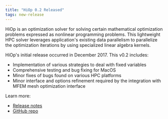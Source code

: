 ```yaml
---
title: "HiOp 0.2 Released"
tags: new-release
---
```


HiOp is an optimization solver for solving certain mathematical optimization problems expressed as nonlinear programming problems. This lightweight HPC solver leverages application's existing data parallelism to parallelize the optimization iterations by using specialized linear algebra kernels.

HiOp's initial release occurred in December 2017. This v0.2 includes:
- Implementation of various strategies to deal with fixed variables
- Comprehensive testing and bug fixing for MacOS
- Minor fixes of bugs found on various HPC platforms
- Minor interface and options refinement required by the integration with MFEM mesh optimization interface

Learn more:
- [Release notes](https://github.com/LLNL/hiop/releases)
- [GitHub repo](https://github.com/LLNL/hiop)
